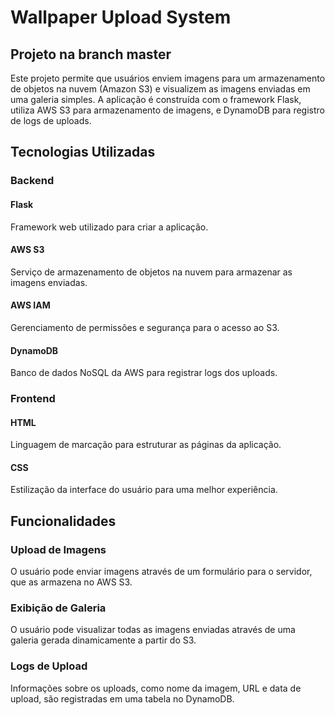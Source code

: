 <h1>Wallpaper Upload System</h1>

<h2>Projeto na branch master</h2>
<p>Este projeto permite que usuários enviem imagens para um armazenamento de objetos na nuvem (Amazon S3) e visualizem as imagens enviadas em uma galeria simples. A aplicação é construída com o framework Flask, utiliza AWS S3 para armazenamento de imagens, e DynamoDB para registro de logs de uploads.</p>

<h2>Tecnologias Utilizadas</h2>

<h3>Backend</h3>
<h4>Flask</h4>
<p>Framework web utilizado para criar a aplicação.</p>

<h4>AWS S3</h4>
<p>Serviço de armazenamento de objetos na nuvem para armazenar as imagens enviadas.</p>

<h4>AWS IAM</h4>
<p>Gerenciamento de permissões e segurança para o acesso ao S3.</p>

<h4>DynamoDB</h4>
<p>Banco de dados NoSQL da AWS para registrar logs dos uploads.</p>

<h3>Frontend</h3>
<h4>HTML</h4>
<p>Linguagem de marcação para estruturar as páginas da aplicação.</p>

<h4>CSS</h4>
<p>Estilização da interface do usuário para uma melhor experiência.</p>

<h2>Funcionalidades</h2>

<h3>Upload de Imagens</h3>
<p>O usuário pode enviar imagens através de um formulário para o servidor, que as armazena no AWS S3.</p>

<h3>Exibição de Galeria</h3>
<p>O usuário pode visualizar todas as imagens enviadas através de uma galeria gerada dinamicamente a partir do S3.</p>

<h3>Logs de Upload</h3>
<p>Informações sobre os uploads, como nome da imagem, URL e data de upload, são registradas em uma tabela no DynamoDB.</p>
